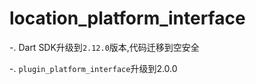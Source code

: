 # location_platform_interface

-. Dart SDK升级到`2.12.0`版本,代码迁移到空安全  

-. `plugin_platform_interface`升级到2.0.0
